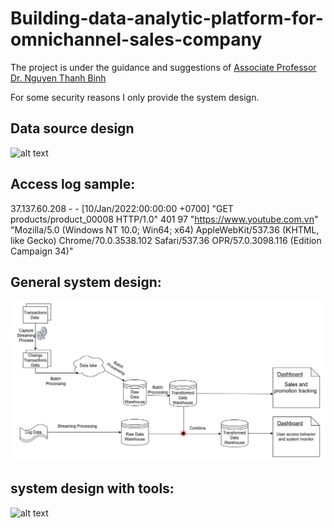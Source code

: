 # Building-data-analytic-platform-for-omnichannel-sales-company

The project is under the guidance and suggestions of [Associate Professor Dr. Nguyen Thanh Binh](https://scholar.google.com/citations?user=IxTS6l0AAAAJ&hl=vi)


For some security reasons I only provide the system design.
## Data source design
![alt text](https://github.com/thuongle2210/Building-data-analytic-platform-for-omnichannel-sales-company/blob/main/FirstSource_v2_detailed.png "Data source")
## Access log sample: 
 37.137.60.208 - - [10/Jan/2022:00:00:00 +0700] "GET products/product_00008 HTTP/1.0" 401 97 "https://www.youtube.com.vn" "Mozilla/5.0 (Windows NT 10.0; Win64; x64) AppleWebKit/537.36 (KHTML, like Gecko) Chrome/70.0.3538.102 Safari/537.36 OPR/57.0.3098.116 (Edition Campaign 34)"

## General system design: 
![alt text](https://github.com/thuongle2210/-Building-data-analytic-platform-for-omnichannel-sales-company/blob/main/Building-data-analytic-platform-for-omnichannel-sales-company.drawio.png "General system design")


## system design with tools: 
![alt text](https://github.com/thuongle2210/Building-data-analytic-platform-for-omnichannel-sales-company/blob/main/system_design_with_tools.png "System design with tools")


